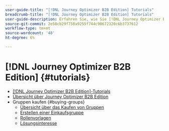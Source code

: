 ```yaml
---
user-guide-title: "[!DNL Journey Optimizer B2B Edition] Tutorials"
breadcrumb-title: "[!DNL Journey Optimizer B2B Edition] Tutorials"
user-guide-description: Erfahren Sie, wie Sie [!DNL Journey Optimizer B2B Edition] optimal nutzen können. Organisieren Sie Konto- und Einkaufsgruppen-Journey mithilfe integrierter generativer KI und branchenführender Automatisierung, um die Nachfrage nach spezifischen Angeboten zu maximieren.
source-git-commit: 2e58cb29f758a9255f744c98672320c6b3737612
workflow-type: tm+mt
source-wordcount: '48'
ht-degree: 6%

---
```



# [!DNL Journey Optimizer B2B Edition] {#tutorials}

+ [[!DNL Journey Optimizer B2B Edition]-Tutorials](overview.md)
+ [Übersicht über Journey Optimizer B2B Edition](/help/overview-video.md)
+ Gruppen kaufen {#buying-groups}
   + [Übersicht über das Kaufen von Gruppen](/help/buying-groups/buying-groups-overview.md)
   + [Erstellen einer Einkaufsgruppe](/help/buying-groups/create-a-buying-group.md)
   + [Rollenvorlagen](/help/buying-groups/role-templates.md)
   + [Lösungsinteresse](/help/buying-groups/solution-interest.md)
